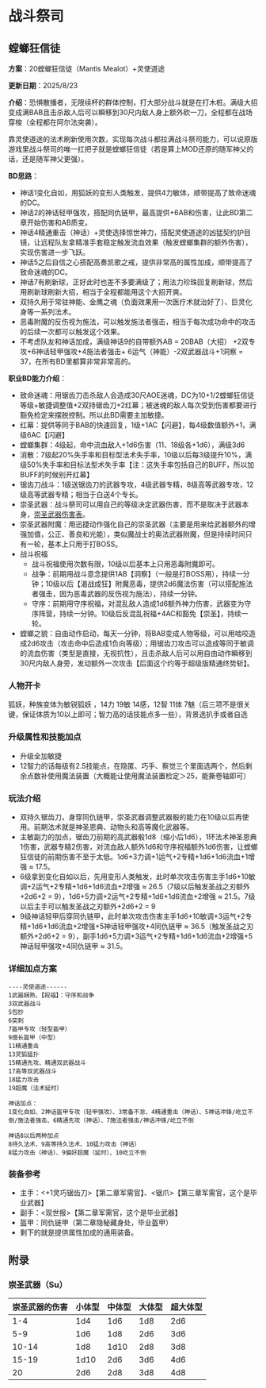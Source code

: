 # 战斗祭司

## 螳螂狂信徒 

**方案**：20螳螂狂信徒（Mantis Mealot）+灵使道途

**更新日期**：2025/8/23

**介绍**：恐惧散播者，无限续杯的群体控制，打大部分战斗就是在打木桩。满级大招变成满BAB且击杀敌人后可以瞬移到30尺内敌人身上额外砍一刀，全程都在战场穿梭（全程都在阿尔法突袭）。

靠灵使道途的法术刷新使用次数，实现每次战斗都拉满战斗祭司能力，可以说原版游戏里战斗祭司的唯一扛把子就是螳螂狂信徒（若是算上MOD还原的随军神父的话，还是随军神父更强）。

**BD思路**：

- 神话1变化自如，用狐妖的变形人类触发，提供4力敏体，顺带提高了致命迷魂的DC。
- 神话2的神话轻甲强攻，搭配同仇链甲，最高提供+6AB和伤害，让此BD第二章开始伤害和AB质变。
- 神话4精通重击（神话）+灵使选择惊世神力，搭配灵使道途的凶猛契约护目镜，让远程队友拿精准手套稳定触发流血效果（触发螳螂集群的额外伤害），实现伤害进一步飞跃。
- 神话5之后自信之心搭配高奏凯歌之戒，提供非常高的属性加成，顺带提高了致命迷魂的DC。
- 神话7有刷新球，正好此时也差不多要满级了；用法力珍珠回复刷新球，然后用刷新球刷新大招，相当于全程都能用这个大招开爽。
- 双持久用于常驻神能、金鹰之魂（负面效果用一次医疗术就治好了）、巨灵化身等一系列法术。
- 恶毒附魔的反伤视为施法，可以触发施法者强击，相当于每次成功命中的攻击的后续一次都可以触发这个效果。
- 不考虑队友和神话加成，满级神话9的自带额外AB = 20BAB（大招） +2双专攻+6神话轻甲强攻+4施法者强击+ 6运气（神能）-2双武器战斗+1洞察 = 37，在所有BD里都算非常非常高的。

**职业BD能力介绍**：

- 致命迷魂：用锯齿刀击杀敌人会造成30尺AOE迷魂，DC为10+1/2螳螂狂信徒等级+敏捷调整值+2双持锯齿刀+2红幕；被迷魂的敌人每次受到伤害都要进行豁免检定来摆脱控制。所以此BD需要主加敏捷。
- 红幕：提供等同于BAB的快速回复，1级+1AC【闪避】，每4级数值额外+1，满级6AC【闪避】
- 螳螂集群：4级起，命中流血敌人+1d6伤害（11、18级各+1d6），满级3d6
- 消散：7级起20%失手率和目标型法术失手率，10级以后每3级提升10%，满级50%失手率和目标法型术失手率【注：这失手率包括自己的BUFF，所以加BUFF的时候别开红幕】
- 锯齿刀战斗：1级送锯齿刀的武器专攻，4级武器专精，8级高等武器专攻，12级高等武器专精；相当于白送4个专长。
- 崇圣武器：战斗祭司可以用自己的等级决定武器伤害，而不是取决于武器本身，[崇圣武器伤害表](#崇圣武器（Su）)。
- 崇圣武器附魔：用迅捷动作强化自己的崇圣武器（主要是用来给武器额外的增强加值，公正、善良和光能），类似魔战士的奥法武器附魔，但是持续时间只有一轮，基本上只用于打BOSS。
- 战斗祝福
  - 战斗祝福使用次数有限，10级以后基本上只用恶毒附魔即可。
  - 战争：前期用战斗意念提供1AB【洞察】（一般是打BOSS用），持续一分钟；10级以后【渴战成狂】附魔恶毒，提供2d6魔法伤害（可以搭配施法者强击，因为恶毒武器的反伤视为施法），持续一分钟。
  - 守序：前期用守序祝福，对混乱敌人造成1d6额外神力伤害，武器变为守序阵营，持续一分钟。10级后反混乱祝福+4AC和豁免【崇圣】，持续一轮。
- 螳螂之貌：自由动作启动，每天一分钟，将BAB变成人物等级，可以用啮咬造成2d6攻击（攻击命中后造成1负向等级）；用锯齿刀攻击可以造成等同于敏调的流血伤害（类型是直接，无视抗性），且击杀敌人后可以用自由动作瞬移到30尺内敌人身旁，发动额外一次攻击【后面这个约等于超级版精通终势斩】。

### 人物开卡

狐妖，种族变体为敏锐狐妖 ，14力 19敏 14感，12智 11体 7魅（后三项不是很关键，保证体质为10以上即可；智力高的话技能点多一些），背景选扒手或者自选

### 升级属性和技能加点

- 升级全加敏捷
- 12智力的话每级有2.5技能点，在隐匿、巧手、察觉三个里面选两个，然后剩余点数补使用魔法装置（大概能让使用魔法装置检定＞25，能撕卷轴即可）

### 玩法介绍

- 双持久锯齿刀，身穿同仇链甲，崇圣武器调整武器骰的能力在10级以后再使用。前期法术就是神圣恩典、动物头和高等魔化武器等。
- 主敏副力的加点，锯齿刀前期的高武器骰1d8（缩小后1d6），1环法术神圣恩典1伤害，武器专精2伤害，对流血敌人额外1d6和守序祝福额外1d6伤害，让螳螂狂信徒的前期伤害不至于太低。1d6+3力调+1运气+2专精+1d6+1d6流血+1增强 ≈ 17.5。
- 6级拿到变化自如以后，先用变形人类触发，此时单次攻击伤害主手1d6+10敏调+2运气+2专精+1d6+1d6流血+2增强 ≈ 26.5（7级以后触发圣战之刃额外+2d6+2 = 9），1d6+5力调+2运气+2专精+1d6+1d6流血+2增强 ≈ 21.5。7级以后主手可以触发圣战之刃额外+2d6+2 = 9
- 9级神话轻甲后穿同仇链甲，此时单次攻击伤害主手1d6+10敏调+3运气+2专精+1d6+1d6流血+2增强+5神话轻甲强攻+4同仇链甲 ≈ 36.5（触发圣战之刃额外+2d6+2 = 9），副手1d6+5力调+3运气+2专精+1d6+1d6流血+2增强+5神话轻甲强攻+4同仇链甲 ≈ 31.5。

### 详细加点方案

```
----灵使道途------
1武器娴熟、【祝福】：守序和战争
3双武器战斗
5包抄
6突刺
7盔甲专攻（轻型盔甲）
9擅长盔甲（中型）
11精通重击
13灵狐猛扑
15精通先攻、精通双武器战斗
17高等双武器战斗
18猛力攻击
19超魔（法术延时）

神话加点：
1变化自如、2神话盔甲专攻（轻甲强攻）、3常备不怠、4精通重击（神话）、5神话冲锋/屹立不倒/施法者强击、6精通先攻（神话）、7施法者强击/神话冲锋/屹立不倒

神话8以后两种加点
8持久法术、9高等持久法术、10猛力攻击（神话）
8猛力攻击（神话）、9偏好超魔（延时）、10屹立不倒
```

### 装备参考

- 主手：<+1灵巧锯齿刀>【第二章军需官】、<锯爪>【第三章军需官，这个是毕业武器】
- 副手：<现世报>【第二章军需官，这个是毕业武器】
- 盔甲：同仇链甲（第二章隐秘藏身处，毕业盔甲）
- 剩下的就是提供属性加成的通用装备。

## 附录

### 崇圣武器（Su）

| 崇圣武器的伤害 | 小体型 | 中体型 | 大体型 | 超大体型 |
| :------------- | :----- | ------ | :----- | -------- |
| 1-4            | 1d4    | 1d6    | 1d8    | 2d6      |
| 5-9            | 1d6    | 1d8    | 2d6    | 3d6      |
| 10-14          | 1d8    | 1d10   | 2d8    | 3d8      |
| 15-19          | 1d10   | 2d6    | 3d6    | 4d6      |
| 20             | 2d6    | 2d8    | 3d8    | 4d8      |